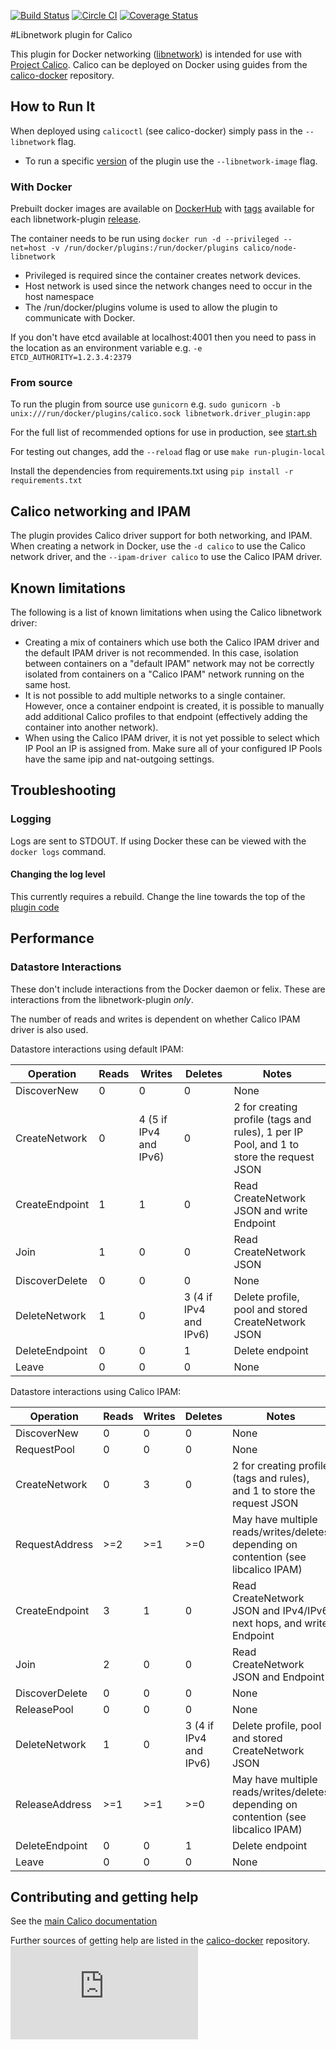 [![Build Status](https://semaphoreci.com/api/v1/projects/d51a0276-7939-409e-80ac-aa5df9421fef/510521/badge.svg)](https://semaphoreci.com/calico/libnetwork-plugin)
[![Circle CI](https://circleci.com/gh/projectcalico/libnetwork-plugin/tree/master.svg?style=svg)](https://circleci.com/gh/projectcalico/libnetwork-plugin/tree/master)
[![Coverage Status](https://coveralls.io/repos/projectcalico/libnetwork-plugin/badge.svg?branch=master&service=github)](https://coveralls.io/github/projectcalico/libnetwork-plugin?branch=master)


#Libnetwork plugin for Calico

This plugin for Docker networking ([libnetwork](https://github.com/docker/libnetwork)) is intended for use with [Project Calico](http://www.projectcalico.org).
Calico can be deployed on Docker using guides from the [calico-docker](https://github.com/projectcalico/calico-docker) repository.

## How to Run It
When deployed using `calicoctl` (see calico-docker) simply pass in the `--libnetwork` flag.
* To run a specific [version](https://github.com/projectcalico/libnetwork-plugin/releases) of the plugin use the `--libnetwork-image` flag.

### With Docker
Prebuilt docker images are available on [DockerHub](https://hub.docker.com/r/calico/node-libnetwork/) with [tags](https://hub.docker.com/r/calico/node-libnetwork/tags/) available for each libnetwork-plugin [release](https://github.com/projectcalico/libnetwork-plugin/releases).

The container needs to be run using 
`docker run -d --privileged --net=host -v /run/docker/plugins:/run/docker/plugins calico/node-libnetwork`
 
* Privileged is required since the container creates network devices.
* Host network is used since the network changes need to occur in the host namespace
* The /run/docker/plugins volume is used to allow the plugin to communicate with Docker.

If you don't have etcd available at localhost:4001 then you need to pass in the location as an environment variable e.g. `-e ETCD_AUTHORITY=1.2.3.4:2379`

### From source
To run the plugin from source use `gunicorn` e.g.
`sudo gunicorn -b unix:///run/docker/plugins/calico.sock libnetwork.driver_plugin:app`

For the full list of recommended options for use in production, see [start.sh](start.sh)
 
For testing out changes, add the `--reload` flag or use `make run-plugin-local` 

Install the dependencies from requirements.txt using `pip install -r requirements.txt`

## Calico networking and IPAM
The plugin provides Calico driver support for both networking, and IPAM.  When 
creating a network in Docker, use the `-d calico` to use the Calico network 
driver, and the `--ipam-driver calico` to use the Calico IPAM driver.

## Known limitations
The following is a list of known limitations when using the Calico libnetwork
driver:
-  Creating a mix of containers which use both the Calico IPAM driver and the
   default IPAM driver is not recommended.  In this case, isolation between
   containers on a "default IPAM" network may not be correctly isolated from
   containers on a "Calico IPAM" network running on the same host.
-  It is not possible to add multiple networks to a single container.  However,
   once a container endpoint is created, it is possible to manually add 
   additional Calico profiles to that endpoint (effectively adding the 
   container into another network).
-  When using the Calico IPAM driver, it is not yet possible to select which
   IP Pool an IP is assigned from.  Make sure all of your configured IP Pools
   have the same ipip and nat-outgoing settings.

## Troubleshooting
### Logging
Logs are sent to STDOUT. If using Docker these can be viewed with the `docker logs` command.
#### Changing the log level
This currently requires a rebuild. Change the line towards the top of the [plugin code](https://github.com/projectcalico/libnetwork-plugin/blob/master/libnetwork/driver_plugin.py)

## Performance
### Datastore Interactions
These don't include interactions from the Docker daemon or felix. These are interactions from the libnetwork-plugin _only_.

The number of reads and writes is dependent on whether Calico IPAM driver is also used.

Datastore interactions using default IPAM:

Operation      | Reads | Writes| Deletes| Notes
---------------|-------|-------|--------|------
DiscoverNew    | 0     | 0     | 0      | None
CreateNetwork  | 0     | 4 (5 if IPv4 and IPv6) | 0      | 2 for creating profile (tags and rules), 1 per IP Pool, and 1 to store the request JSON
CreateEndpoint | 1     | 1     | 0      | Read CreateNetwork JSON and write Endpoint
Join           | 1     | 0     | 0      | Read CreateNetwork JSON
DiscoverDelete | 0     | 0     | 0      | None
DeleteNetwork  | 1     | 0     | 3 (4 if IPv4 and IPv6)     | Delete profile, pool and stored CreateNetwork JSON
DeleteEndpoint | 0     | 0     | 1      | Delete endpoint
Leave          | 0     | 0     | 0      | None


Datastore interactions using Calico IPAM:

Operation      | Reads | Writes| Deletes| Notes
---------------|-------|-------|--------|------
DiscoverNew    | 0     | 0     | 0      | None
RequestPool    | 0     | 0     | 0      | None
CreateNetwork  | 0     | 3     | 0      | 2 for creating profile (tags and rules), and 1 to store the request JSON
RequestAddress | >=2   | >=1   | >=0    | May have multiple reads/writes/deletes depending on contention (see libcalico IPAM)
CreateEndpoint | 3     | 1     | 0      | Read CreateNetwork JSON and IPv4/IPv6 next hops, and write Endpoint
Join           | 2     | 0     | 0      | Read CreateNetwork JSON and Endpoint
DiscoverDelete | 0     | 0     | 0      | None
ReleasePool    | 0     | 0     | 0      | None
DeleteNetwork  | 1     | 0     | 3 (4 if IPv4 and IPv6)     | Delete profile, pool and stored CreateNetwork JSON
ReleaseAddress | >=1   | >=1   | >=0    | May have multiple reads/writes/deletes depending on contention (see libcalico IPAM)
DeleteEndpoint | 0     | 0     | 1      | Delete endpoint
Leave          | 0     | 0     | 0      | None


## Contributing and getting help
See the [main Calico documentation](http://docs.projectcalico.org/en/latest/involved.html)

Further sources of getting help are listed in the [calico-docker](https://github.com/projectcalico/calico-docker#calico-on-docker) repository.
[![Analytics](https://ga-beacon.appspot.com/UA-52125893-3/libnetwork-plugin/README.md?pixel)](https://github.com/igrigorik/ga-beacon)
